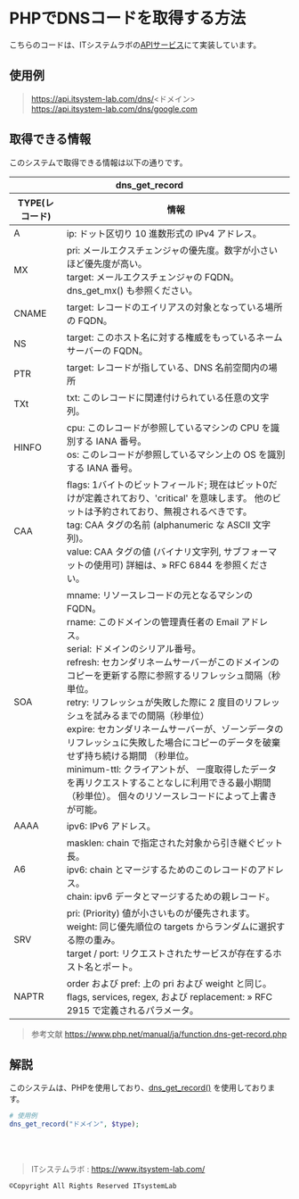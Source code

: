 # PHPでDNSコードを取得する方法

こちらのコードは、ITシステムラボの[APIサービス](https://api.itsystem-lab.com/)にて実装しています。

## 使用例
> https://api.itsystem-lab.com/dns/<ドメイン> <br>
> https://api.itsystem-lab.com/dns/google.com <br>

## 取得できる情報
このシステムで取得できる情報は以下の通りです。
<table>
 <thead>
   <tr>
       <th colspan="2">dns_get_record</th>
   </tr>
   <tr>
       <th>TYPE(レコード)</th>
       <th>情報</th>
   </tr>
 </thead>
 <tbody>
   <tr>
       <td>A</td>
       <td>ip: ドット区切り 10 進数形式の IPv4 アドレス。</td>
   </tr>
   <tr>
       <td>MX</td>
       <td>pri: メールエクスチェンジャの優先度。数字が小さいほど優先度が高い。<br>target: メールエクスチェンジャの FQDN。dns_get_mx() も参照ください。</td>
   </tr>
   <tr>
       <td>CNAME</td>
       <td>target: レコードのエイリアスの対象となっている場所の FQDN。</td>
   </tr>
   <tr>
       <td>NS</td>
       <td>target: このホスト名に対する権威をもっているネームサーバーの FQDN。</td>
   </tr>
   <tr>
       <td>PTR</td>
       <td>target: レコードが指している、DNS 名前空間内の場所</td>
   </tr>
   <tr>
       <td>TXt</td>
       <td>txt: このレコードに関連付けられている任意の文字列。</td>
   </tr>
   <tr>
       <td>HINFO</td>
       <td>cpu: このレコードが参照しているマシンの CPU を識別する IANA 番号。<br>os: このレコードが参照しているマシン上の OS を識別する IANA 番号。</td>
   </tr>
   <tr>
       <td>CAA</td>
       <td>flags: 1バイトのビットフィールド; 現在はビット0だけが定義されており、'critical' を意味します。 他のビットは予約されており、無視されるべきです。<br>tag: CAA タグの名前 (alphanumeric な ASCII 文字列)。<br>value: CAA タグの値 (バイナリ文字列, サブフォーマットの使用可) 詳細は、» RFC 6844 を参照ください。</td>
   </tr>
   <tr>
       <td>SOA</td>
       <td>mname: リソースレコードの元となるマシンの FQDN。<br>rname: このドメインの管理責任者の Email アドレス。<br>serial: ドメインのシリアル番号。<br>refresh: セカンダリネームサーバーがこのドメインのコピーを更新する際に参照するリフレッシュ間隔（秒単位。<br>retry: リフレッシュが失敗した際に 2 度目のリフレッシュを試みるまでの間隔（秒単位）<br>expire: セカンダリネームサーバーが、ゾーンデータの リフレッシュに失敗した場合にコピーのデータを破棄せず持ち続ける期間 （秒単位。<br>minimum-ttl: クライアントが、 一度取得したデータを再リクエストすることなしに利用できる最小期間（秒単位）。 個々のリソースレコードによって上書きが可能。</td>
   </tr>
   <tr>
       <td>AAAA</td>
       <td>ipv6: IPv6 アドレス。</td>
   </tr>
   <tr>
       <td>A6</td>
       <td>masklen: chain で指定された対象から引き継ぐビット長。<br>ipv6: chain とマージするためのこのレコードのアドレス。<br>chain: ipv6 データとマージするための親レコード。</td>
   </tr>
   <tr>
       <td>SRV</td>
       <td>pri: (Priority) 値が小さいものが優先されます。<br>weight: 同じ優先順位の targets からランダムに選択する際の重み。<br>target / port: リクエストされたサービスが存在するホスト名とポート。</td>
   </tr>
   <tr>
       <td>NAPTR</td>
       <td>order および pref: 上の pri および weight と同じ。 flags, services, regex, および replacement: » RFC 2915 で定義されるパラメータ。</td>
   </tr>
 </tbody>
</table>
 
> 参考文献 https://www.php.net/manual/ja/function.dns-get-record.php
 
 ## 解説
 このシステムは、PHPを使用しており、[dns_get_record()](https://www.php.net/manual/ja/function.dns-get-record.php) を使用しております。
```php
# 使用例
dns_get_record("ドメイン", $type);
```
 <br> <br>
> ITシステムラボ : https://www.itsystem-lab.com/
```
©︎Copyright All Rights Reserved ITsystemLab
```
